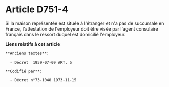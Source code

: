 # Article D751-4

Si la maison représentée est située à l'étranger et n'a pas de succursale en France, l'attestation de l'employeur doit être
visée par l'agent consulaire français dans le ressort duquel est domicilié l'employeur.

**Liens relatifs à cet article**

	**Anciens textes**:

	  - Décret  1959-07-09 ART. 5

	**Codifié par**:

	  - Décret n°73-1048 1973-11-15

